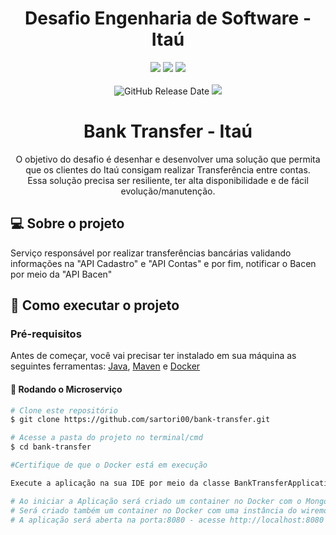 <div align="center">

# Desafio Engenharia de Software - Itaú

![](https://img.shields.io/badge/Autor-Rodrigo%20Sartori-brightgreen)
![](https://img.shields.io/badge/Language-Java-brightgreen)
![](https://img.shields.io/badge/Framework-Spring%20Boot-brightgreen)
<br><br>
![GitHub Release Date](https://img.shields.io/badge/Release%20Date-Abril%202024-yellowgreen)
![](https://img.shields.io/badge/Status-Em%20Desenvolvimento-orange)

</div>

<div align="center">

# Bank Transfer - Itaú
O objetivo do desafio é desenhar e desenvolver uma solução que permita que os clientes do Itaú consigam realizar Transferência entre contas.
<br>Essa solução precisa ser resiliente, ter alta disponibilidade e de fácil evolução/manutenção.

</div>

## 💻 Sobre o projeto

Serviço responsável por realizar transferências bancárias validando informações na "API Cadastro" e "API Contas" e por 
fim, notificar o Bacen por meio da "API Bacen"

## 🚀 Como executar o projeto

### Pré-requisitos

Antes de começar, você vai precisar ter instalado em sua máquina as seguintes ferramentas:
[Java](https://www.oracle.com/java/technologies/javase/jdk17-archive-downloads.html), [Maven](https://maven.apache.org/download.cgi) e [Docker](https://www.docker.com/products/docker-desktop/)

#### 🎲 Rodando o Microserviço
```bash
# Clone este repositório
$ git clone https://github.com/sartori00/bank-transfer.git

# Acesse a pasta do projeto no terminal/cmd
$ cd bank-transfer

#Certifique de que o Docker está em execução

Execute a aplicação na sua IDE por meio da classe BankTransferApplication.

# Ao iniciar a Aplicação será criado um container no Docker com o MongoDB na porta 27017.
# Será criado também um container no Docker com uma instância do wiremock com mocks dos microserviços que iremos nos utilizar.
# A aplicação será aberta na porta:8080 - acesse http://localhost:8080
```
